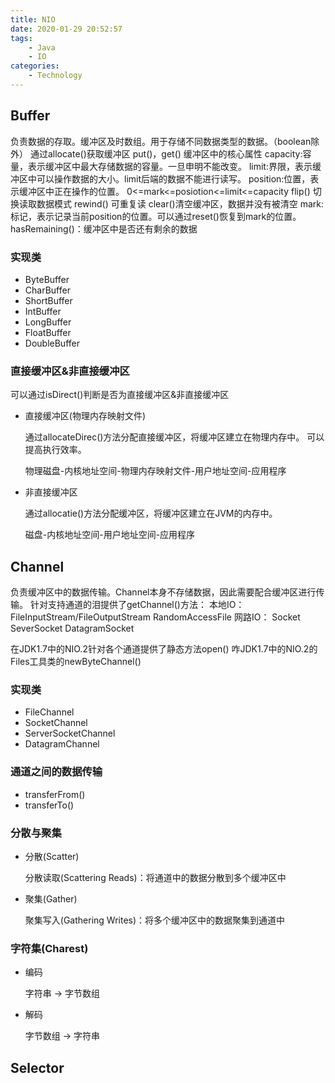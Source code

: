 ```yaml
---
title: NIO
date: 2020-01-29 20:52:57
tags:
    - Java
    - IO
categories:
    - Technology
---
```


## Buffer

负责数据的存取。缓冲区及时数组。用于存储不同数据类型的数据。（boolean除外）
通过allocate()获取缓冲区
put()，get()
缓冲区中的核心属性
capacity:容量，表示缓冲区中最大存储数据的容量。一旦申明不能改变。
limit:界限，表示缓冲区中可以操作数据的大小。limit后端的数据不能进行读写。
position:位置，表示缓冲区中正在操作的位置。
0<=mark<=posiotion<=limit<=capacity
flip() 切换读取数据模式
rewind() 可重复读
clear()清空缓冲区，数据并没有被清空
mark:标记，表示记录当前position的位置。可以通过reset()恢复到mark的位置。
hasRemaining()：缓冲区中是否还有剩余的数据
<!-- more -->
### 实现类

- ByteBuffer
- CharBuffer
- ShortBuffer
- IntBuffer
- LongBuffer
- FloatBuffer
- DoubleBuffer

### 直接缓冲区&非直接缓冲区

可以通过isDirect()判断是否为直接缓冲区&非直接缓冲区

- 直接缓冲区(物理内存映射文件)

  通过allocateDirec()方法分配直接缓冲区，将缓冲区建立在物理内存中。
  可以提高执行效率。
  
  物理磁盘-内核地址空间-物理内存映射文件-用户地址空间-应用程序

- 非直接缓冲区

  通过allocatie()方法分配缓冲区，将缓冲区建立在JVM的内存中。
  
  磁盘-内核地址空间-用户地址空间-应用程序

## Channel

负责缓冲区中的数据传输。Channel本身不存储数据，因此需要配合缓冲区进行传输。 
针对支持通道的泪提供了getChannel()方法：
本地IO：
FileInputStream/FileOutputStream
RandomAccessFile
网路IO：
Socket
SeverSocket
DatagramSocket

在JDK1.7中的NIO.2针对各个通道提供了静态方法open()
咋JDK1.7中的NIO.2的Files工具类的newByteChannel()

### 实现类

- FileChannel
- SocketChannel
- ServerSocketChannel
- DatagramChannel

### 通道之间的数据传输

- transferFrom()
- transferTo()

### 分散与聚集

- 分散(Scatter)

  分散读取(Scattering Reads)：将通道中的数据分散到多个缓冲区中

- 聚集(Gather)

  聚集写入(Gathering Writes)：将多个缓冲区中的数据聚集到通道中

### 字符集(Charest)

- 编码

  字符串 -> 字节数组

- 解码

  字节数组 -> 字符串

## Selector